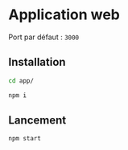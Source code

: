 # Application web

Port par défaut : `3000`


## Installation

```bash
cd app/
```

```bash
npm i
```

## Lancement

```bash
npm start
```
